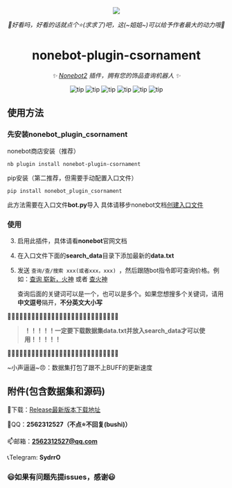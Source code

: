 <div align="center">

  <a href="https://v2.nonebot.dev/">
    <img src="https://pic.imgdb.cn/item/64ca75781ddac507ccf21163.webp">

  </a>

_🔼好看吗，好看的话就点个⭐(求求了)吧，这(~姐姐~)可以给予作者最大的动力哦🔼_

# nonebot-plugin-csornament

_✨ [Nonebot2](https://githubfast.com/nonebot/nonebot2) 插件，拥有您的饰品查询机器人 ✨_

![tip](https://badgen.net/badge/python/3.8+/orange?i)  ![tip](https://badgen.net/badge/windows/10+/green?i)  ![tip](https://badgen.net/badge/ubuntu/20.04+/pink?i)  ![tip](https://badgen.net/badge/windows/10+/green?i) ![tip](https://badgen.net/badge/license/MIT/blue?i) ![tip](https://badgen.net/badge/nonebot/2.0.0rc1+/red?i)


</div>


## 使用方法

### 先安装**nonebot_plugin_csornament**
 nonebot商店安装（推荐）

 ```
 nb plugin install nonebot-plugin-csornament
```
 
 pip安装（第二推荐，但需要手动配置入口文件）
  
 ```
 pip install nonebot_plugin_csornament
```
 
 此方法需要在入口文件**bot.py**导入
 具体请移步nonebot文档[创建入口文件](https://nonebot.dev/docs/tutorial/application)
 
 ### 使用
 3. 启用此插件，具体请看**nonebot**官网文档
 4. 在入口文件下面的**search_data**目录下添加最新的**data.txt**
 5. 发送 `查询/查/搜索 xxx(或者xxx，xxx) `，然后跟随bot指令即可查询价格。例如：[查询 崭新，火神](www.b.com) 或者 [查火神](www.a.com)

    查询后面的关键词可以是一个，也可以是多个。如果您想搜多个关键词，请用**中文逗号**隔开，**不分英文大小写**

:pray::pray::pray::pray::pray::pray::pray::pray::pray::pray::pray::pray::pray::pray::pray::pray::pray::pray::pray::pray::pray::pray::pray::pray::pray::pray::pray::pray:
   
  > **！！！！！一定要下载数据集data.txt并放入search_data才可以使用！！！！！**

:pray::pray::pray::pray::pray::pray::pray::pray::pray::pray::pray::pray::pray::pray::pray::pray::pray::pray::pray::pray::pray::pray::pray::pray::pray::pray::pray::pray:

~小声逼逼~:angry:：数据集打包了跟不上BUFF的更新速度



 ## 附件(包含数据集和源码)
:key:下载：[Release最新版本下载地址](https://github.com/Sydrr0/nonebot-plugin-csornament/releases)


:satellite:QQ：**2562312527（不点⭐不回复(bushi)）**

:mailbox:邮箱：**2562312527@qq.com**

:telephone_receiver:Telegram: **SydrrO**

###  😃**如果有问题先提issues，感谢**😃
